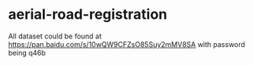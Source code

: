 # aerial-road-registration

All dataset could be found at https://pan.baidu.com/s/10wQW9CFZsO85Suy2mMV8SA with password being q46b
